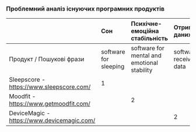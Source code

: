 ### Проблемний аналіз існуючих програмних продуктів
|   |Сон|Психічне-емоційна стабільність|Отримання даних|Тип ліцензії|Примітка|
|:- |:-                   |:-                    |:-                |:-          |:-      |
|Продукт / Пошукові фрази|software for sleeping|software for mental and emotional stability|software for receiving data|||
|Sleepscore - https://www.sleepscore.com/|1|||Shareware||
|Moodfit - https://www.getmoodfit.com/||2||Proprietary||
|DeviceMagic - https://www.devicemagic.com/|||2|Shareware||
